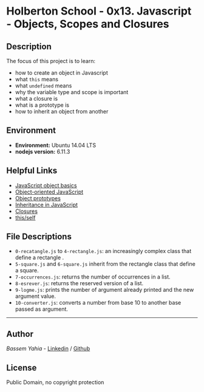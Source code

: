 # Holberton School - 0x13. Javascript - Objects, Scopes and Closures

## Description

The focus of this project is to learn:
* how to create an object in Javascript
* what `this` means
* what `undefined` means
* why the variable type and scope is important
* what a closure is
* what is a prototype is
* how to inherit an object from another

## Environment
* __Environment:__ Ubuntu 14.04 LTS
* __nodejs version:__ 6.11.3

## Helpful Links
* <a href="https://developer.mozilla.org/en-US/docs/Learn/JavaScript/Objects/Basics">JavaScript object basics</a>
* <a href="https://developer.mozilla.org/en-US/docs/Learn/JavaScript/Objects/Object-oriented_JS">Object-oriented JavaScript</a>
* <a href="https://developer.mozilla.org/en-US/docs/Learn/JavaScript/Objects/Object_prototypes">Object prototypes</a>
* <a href="https://developer.mozilla.org/en-US/docs/Learn/JavaScript/Objects/Inheritance">Inheritance in JavaScript</a>
* <a href="https://developer.mozilla.org/en-US/docs/Web/JavaScript/Closures">Closures</a>
* <a href="https://alistapart.com/article/getoutbindingsituations">this/self</a>

## File Descriptions
- `0-recatangle.js` to `4-rectangle.js`: an increasingly complex class that define a rectangle .
- `5-square.js` and `6-square.js` inherit from the rectangle class that define a square.
- `7-occurrences.js`: returns the number of occurrences in a list.
- `8-esrever.js`: returns the reserved version of a list.
- `9-logme.js`: prints the number of argument already printed and the new argument value. 
- `10-converter.js`: converts a number from base 10 to another base passed as argument.

---

## Author
*Bassem Yahia* - [Linkedin](https://tn.linkedin.com/in/bassem-ben-yahia) / [Github](https://github.com/in/tennin12)

## License
Public Domain, no copyright protection
